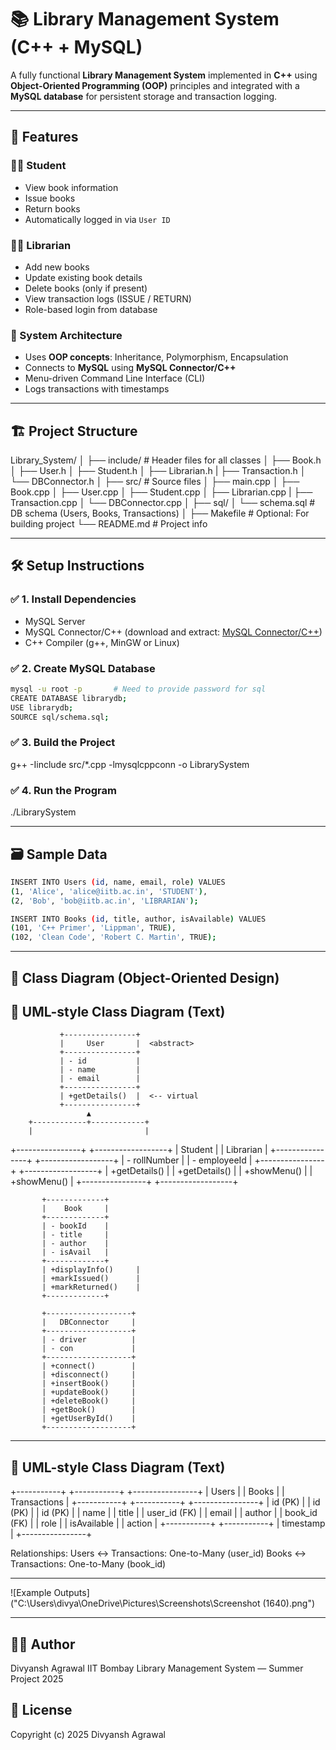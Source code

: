# 📚 Library Management System (C++ + MySQL)

A fully functional **Library Management System** implemented in **C++** using **Object-Oriented Programming (OOP)** principles and integrated with a **MySQL database** for persistent storage and transaction logging.

---

## 🚀 Features

### 🧑‍🎓 Student
- View book information
- Issue books
- Return books
- Automatically logged in via `User ID`

### 🧑‍💼 Librarian
- Add new books
- Update existing book details
- Delete books (only if present)
- View transaction logs (ISSUE / RETURN)
- Role-based login from database

### 🧠 System Architecture
- Uses **OOP concepts**: Inheritance, Polymorphism, Encapsulation
- Connects to **MySQL** using **MySQL Connector/C++**
- Menu-driven Command Line Interface (CLI)
- Logs transactions with timestamps

---

## 🏗️ Project Structure

Library_System/
│
├── include/ # Header files for all classes
│ ├── Book.h
│ ├── User.h
│ ├── Student.h
│ ├── Librarian.h
| ├── Transaction.h
│ └── DBConnector.h
│ 
├── src/ # Source files
│ ├── main.cpp
│ ├── Book.cpp
│ ├── User.cpp
│ ├── Student.cpp
│ ├── Librarian.cpp
| ├── Transaction.cpp
│ └── DBConnector.cpp
│
├── sql/
│ └── schema.sql # DB schema (Users, Books, Transactions)
│
├── Makefile # Optional: For building project
└── README.md # Project info


---

## 🛠️ Setup Instructions

### ✅ 1. Install Dependencies
- MySQL Server
- MySQL Connector/C++ (download and extract: [MySQL Connector/C++](https://dev.mysql.com/downloads/connector/cpp/))
- C++ Compiler (g++, MinGW or Linux)

### ✅ 2. Create MySQL Database

```bash
mysql -u root -p       # Need to provide password for sql
CREATE DATABASE librarydb;
USE librarydb;
SOURCE sql/schema.sql;
```

### ✅ 3. Build the Project
g++ -Iinclude src/*.cpp -lmysqlcppconn -o LibrarySystem

### ✅ 4. Run the Program
./LibrarySystem


---

## 🗃️ Sample Data

```bash
INSERT INTO Users (id, name, email, role) VALUES
(1, 'Alice', 'alice@iitb.ac.in', 'STUDENT'),
(2, 'Bob', 'bob@iitb.ac.in', 'LIBRARIAN');

INSERT INTO Books (id, title, author, isAvailable) VALUES
(101, 'C++ Primer', 'Lippman', TRUE),
(102, 'Clean Code', 'Robert C. Martin', TRUE);
```

---

## 🧱 Class Diagram (Object-Oriented Design)
## 📄 UML-style Class Diagram (Text)

               +----------------+
               |     User       |  <abstract>
               +----------------+
               | - id           |
               | - name         |
               | - email        |
               +----------------+
               | +getDetails()  |  <-- virtual
               +----------------+
                     ▲
        +------------+------------+
        |                         |
+----------------+       +------------------+
|   Student       |       |   Librarian      |
+----------------+       +------------------+
| - rollNumber    |       | - employeeId     |
+----------------+       +------------------+
| +getDetails()   |       | +getDetails()    |
| +showMenu()     |       | +showMenu()      |
+----------------+       +------------------+

           +-------------+
           |    Book     |
           +-------------+
           | - bookId    |
           | - title     |
           | - author    |
           | - isAvail   |
           +-------------+
           | +displayInfo()     |
           | +markIssued()      |
           | +markReturned()    |
           +-------------+

           +-------------------+
           |   DBConnector     |
           +-------------------+
           | - driver          |
           | - con             |
           +-------------------+
           | +connect()        |
           | +disconnect()     |
           | +insertBook()     |
           | +updateBook()     |
           | +deleteBook()     |
           | +getBook()        |
           | +getUserById()    |
           +-------------------+


---

## 📄 UML-style Class Diagram (Text)

+-----------+         +-----------+          +----------------+
|   Users   |         |  Books    |          |  Transactions  |
+-----------+         +-----------+          +----------------+
| id (PK)   |         | id (PK)   |          | id (PK)        |
| name      |         | title     |          | user_id (FK)   |
| email     |         | author    |          | book_id (FK)   |
| role      |         | isAvailable |        | action         |
+-----------+         +-----------+          | timestamp      |
                                             +----------------+

Relationships:
Users ↔ Transactions: One-to-Many (user_id)
Books ↔ Transactions: One-to-Many (book_id)


---

![Example Outputs]("C:\Users\divya\OneDrive\Pictures\Screenshots\Screenshot (1640).png")


---

## 👨‍💻 Author
Divyansh Agrawal
IIT Bombay
Library Management System — Summer Project 2025

## 📌 License   
Copyright (c) 2025 Divyansh Agrawal
